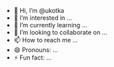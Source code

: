 - 👋 Hi, I’m @ukotka
- 👀 I’m interested in ...
- 🌱 I’m currently learning ...
- 💞️ I’m looking to collaborate on ...
- 📫 How to reach me ...
- 😄 Pronouns: ...
- ⚡ Fun fact: ...

<!---
ukotka/ukotka is a ✨ special ✨ repository because its `README.md` (this file) appears on your GitHub profile.
You can click the Preview link to take a look at your changes.
--->
